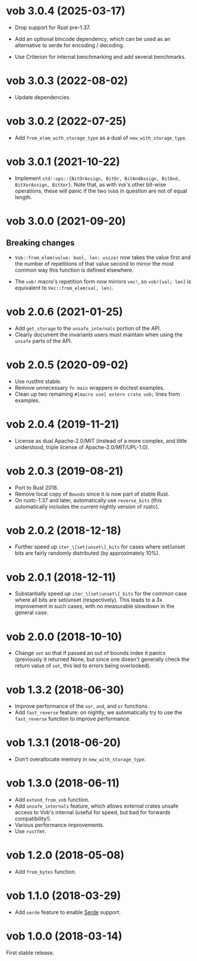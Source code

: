 # vob 3.0.4 (2025-03-17)

* Drop support for Rust pre-1.37.

* Add an optional bincode dependency, which can be used as an alternative to
  serde for encoding / decoding.

* Use Criterion for internal benchmarking and add several benchmarks.


# vob 3.0.3 (2022-08-02)

* Update dependencies.


# vob 3.0.2 (2022-07-25)

* Add `from_elem_with_storage_type` as a dual of `new_with_storage_type`.


# vob 3.0.1 (2021-10-22)

* Implement `std::ops::{BitOrAssign, BitOr, BitAndAssign, BitAnd, BitXorAssign,
  BitXor}`. Note that, as with `Vob`'s other bit-wise operations, these will
  panic if the two `Vob`s in question are not of equal length.


# vob 3.0.0 (2021-09-20)

## Breaking changes

* `Vob::from_elem(value: bool, len: usize)` now takes the value first and the
  number of repetitions of that value second to mirror the most common way this
  function is defined elsewhere.

* The `vob!` macro's repetition form now mirrors `vec!`, so `vob![val; len]` is
  equivalent to `Vec::from_elem(val, len)`.


# vob 2.0.6 (2021-01-25)

* Add `get_storage` to the `unsafe_internals` portion of the API.
* Clearly document the invariants users must maintain when using the `unsafe`
  parts of the API.


# vob 2.0.5 (2020-09-02)

* Use rustfmt stable.
* Remove unnecessary ``fn main`` wrappers in doctest examples.
* Clean up two remaining ``#[macro use] extern crate vob;`` lines from examples.


# vob 2.0.4 (2019-11-21)

* License as dual Apache-2.0/MIT (instead of a more complex, and little
  understood, triple license of Apache-2.0/MIT/UPL-1.0).


# vob 2.0.3 (2019-08-21)

* Port to Rust 2018.
* Remove local copy of `Bounds` since it is now part of stable Rust.
* On rustc-1.37 and later, automatically use `reverse_bits` (this automatically
  includes the current nightly version of rustc).


# vob 2.0.2 (2018-12-18)

* Further speed up `iter_\[set|unset\]_bits` for cases where set/unset bits are
  fairly randomly distributed (by approximately 10%).


# vob 2.0.1 (2018-12-11)

* Substantially speed up `iter_\[set|unset\]_bits` for the common case where all
  bits are set/unset (respectively). This leads to a 3x improvement in such
  cases, with no measurable slowdown in the general case.


# vob 2.0.0 (2018-10-10)

* Change `set` so that if passed an out of bounds index it panics (previously it
  returned None, but since one doesn't generally check the return value of
  `set`, this led to errors being overlooked).


# vob 1.3.2 (2018-06-30)

* Improve performance of the `xor`, `and`, and `or` functions.
* Add `fast_reverse` feature: on nightly, we automatically try to use the
  `fast_reverse` function to improve performance.


# vob 1.3.1 (2018-06-20)

* Don't overallocate memory in `new_with_storage_type`.


# vob 1.3.0 (2018-06-11)

* Add `extend_from_vob` function.
* Add `unsafe_internals` feature, which allows external crates unsafe access to
  Vob's internal (useful for speed, but bad for forwards compatibility!).
* Various performance improvements.
* Use `rustfmt`.


# vob 1.2.0 (2018-05-08)

* Add `from_bytes` function.


# vob 1.1.0 (2018-03-29)

* Add `serde` feature to enable [Serde](https://serde.rs/) support.


# vob 1.0.0 (2018-03-14)

First stable release.
